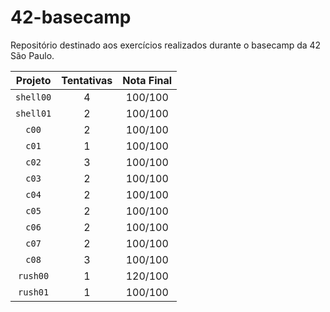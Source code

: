 # 42-basecamp
Repositório destinado aos exercícios realizados durante o basecamp da 42 São Paulo.

| Projeto | Tentativas | Nota Final |
| :-----: | :--------: | :--------: |
| `shell00` | 4 | 100/100 |
| `shell01` | 2 | 100/100 |
| `c00` | 2 | 100/100 |
| `c01` | 1 | 100/100 |
| `c02` | 3 | 100/100 |
| `c03` | 2 | 100/100 |
| `c04` | 2 | 100/100 |
| `c05` | 2 | 100/100 |
| `c06` | 2 | 100/100 |
| `c07` | 2 | 100/100 |
| `c08` | 3 | 100/100 |
| `rush00` | 1 | 120/100 |
| `rush01` | 1 | 100/100 |

